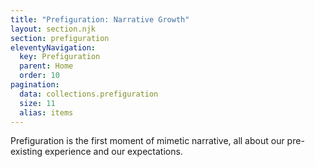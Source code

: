 ```yaml
---
title: "Prefiguration: Narrative Growth"
layout: section.njk
section: prefiguration
eleventyNavigation:
  key: Prefiguration
  parent: Home
  order: 10
pagination:
  data: collections.prefiguration
  size: 11
  alias: items
---
```


Prefiguration is the first moment of mimetic narrative, all about our pre-existing experience and our expectations.
